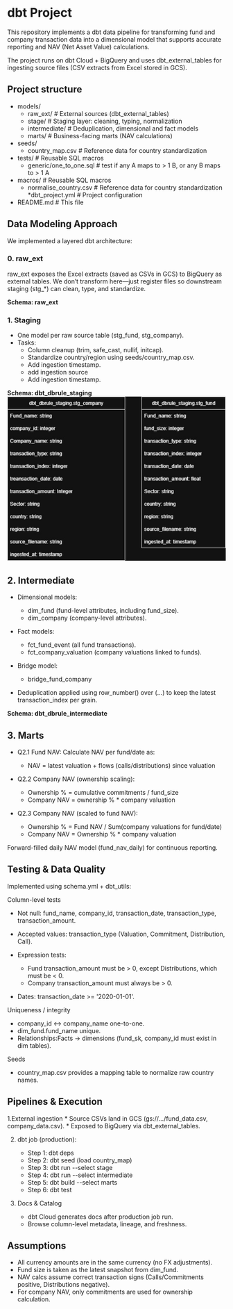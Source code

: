 # dbt Project

This repository implements a dbt data pipeline for transforming fund and company transaction data into a dimensional model
that supports accurate reporting and NAV (Net Asset Value) calculations.

The project runs on dbt Cloud + BigQuery and uses dbt_external_tables for ingesting source files (CSV extracts from Excel stored in GCS).

## Project structure

* models/
	* raw_ext/               # External sources (dbt_external_tables)
	* stage/                 # Staging layer: cleaning, typing, normalization
	* intermediate/          # Deduplication, dimensional and fact models
	* marts/                 # Business-facing marts (NAV calculations)
* seeds/
	* country_map.csv        # Reference data for country standardization
* tests/                     # Reusable SQL macros
	* generic/one_to_one.sql # test if any A maps to > 1 B, or any B maps to > 1 A
* macros/                    # Reusable SQL macros
	* normalise_country.csv  # Reference data for country standardization
*dbt_project.yml            # Project configuration
* README.md                  # This file



## Data Modeling Approach

We implemented a layered dbt architecture:

### 0. raw_ext 

raw_ext exposes the Excel extracts (saved as CSVs in GCS) to BigQuery as external tables. We don’t transform here—just register files so downstream staging (stg_*) can clean, type, and standardize.

**Schema: raw_ext**

### 1. Staging 

* One model per raw source table (stg_fund, stg_company).
* Tasks:
    * Column cleanup (trim, safe_cast, nullif, initcap).
    * Standardize country/region using seeds/country_map.csv.
    * Add ingestion timestamp.
    * add ingestion source 
    * Add ingestion timestamp.

**Schema: dbt_dbrule_staging**
![Alt text](images/DWD-staging.jpg)

## 2. Intermediate
* Dimensional models:
    * dim_fund (fund-level attributes, including fund_size).
    * dim_company (company-level attributes).

* Fact models:
    * fct_fund_event (all fund transactions).
    * fct_company_valuation (company valuations linked to funds).

* Bridge model: 
    * bridge_fund_company

* Deduplication applied using row_number() over (...) to keep the latest transaction_index per grain.

**Schema: dbt_dbrule_intermediate**

## 3. Marts 

* Q2.1 Fund NAV: Calculate NAV per fund/date as:
    * NAV = latest valuation + flows (calls/distributions) since valuation

* Q2.2 Company NAV (ownership scaling):
    * Ownership % = cumulative commitments / fund_size
    * Company NAV = ownership % * company valuation

* Q2.3 Company NAV (scaled to fund NAV):
    * Ownership % = Fund NAV / Sum(company valuations for fund/date)
    * Company NAV = Ownership % * company valuation


Forward-filled daily NAV model (fund_nav_daily) for continuous reporting.

## Testing & Data Quality

Implemented using schema.yml + dbt_utils:

Column-level tests
* Not null: fund_name, company_id, transaction_date, transaction_type, transaction_amount.
* Accepted values: transaction_type (Valuation, Commitment, Distribution, Call).
* Expression tests:
    * Fund transaction_amount must be > 0, except Distributions, which must be < 0.
    * Company transaction_amount must always be > 0.

* Dates: transaction_date >= '2020-01-01'.

Uniqueness / integrity
* company_id ↔ company_name one-to-one.
* dim_fund.fund_name unique.
* Relationships:Facts → dimensions (fund_sk, company_id must exist in dim tables).

Seeds
* country_map.csv provides a mapping table to normalize raw country names.


## Pipelines & Execution

1.External ingestion
    * Source CSVs land in GCS (gs://.../fund_data.csv, company_data.csv).
    * Exposed to BigQuery via dbt_external_tables.

2. dbt job (production):
    * Step 1: dbt deps
    * Step 2: dbt seed (load country_map)
    * Step 3: dbt run --select stage
    * Step 4: dbt run --select intermediate
    * Step 5: dbt build --select marts
    * Step 6: dbt test

3. Docs & Catalog
    * dbt Cloud generates docs after production job run.
    * Browse column-level metadata, lineage, and freshness.

## Assumptions
* All currency amounts are in the same currency (no FX adjustments).
* Fund size is taken as the latest snapshot from dim_fund.
* NAV calcs assume correct transaction signs (Calls/Commitments positive, Distributions negative).
* For company NAV, only commitments are used for ownership calculation.
